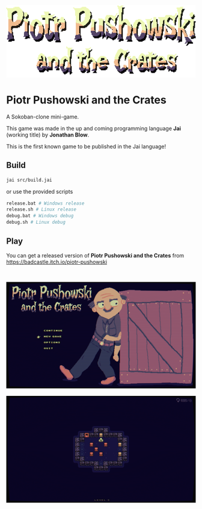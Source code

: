 ![Alt text](/publish/title.png?raw=true "Title")

# Piotr Pushowski and the Crates

A Sokoban-clone mini-game.

This game was made in the up and coming programming language **Jai** (working title) by **Jonathan Blow**.

This is the first known game to be published in the Jai language!

## Build
```sh
jai src/build.jai
```

or use the provided scripts
```sh
release.bat # Windows release
release.sh # Linux release
debug.bat # Windows debug
debug.sh # Linux debug
```

## Play
You can get a released version of **Piotr Pushowski and the Crates** from https://badcastle.itch.io/piotr-pushowski

&nbsp;
&nbsp;

![Alt text](/publish/ss1.png?raw=true "Screenshot 1")
&nbsp;
![Alt text](/publish/ss2.png?raw=true "Screenshot 2")
